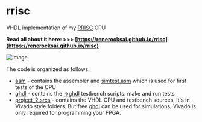 # rrisc
VHDL implementation of my [RRISC](https://renerocksai.github.io/rrisc/rrisc.html) CPU

**Read all about it here: >>> [https://renerocksai.github.io/rrisc](https://renerocksai.github.io/rrisc)**

![image](https://user-images.githubusercontent.com/30892199/103374649-69010d00-4ad8-11eb-9507-7393e7f29b51.png)

The code is organized as follows:

- [asm](https://github.com/renerocksai/rrisc/tree/main/asm) - contains the assembler and [simtest.asm](https://github.com/renerocksai/rrisc/blob/main/asm/simtest.asm) which is used for first tests of the CPU
- [ghdl](https://github.com/renerocksai/rrisc/tree/main/ghdl) - contains the [->ghdl](https://github.com/ghdl/ghdl) testbench scripts: make and run tests
- [project_2.srcs](https://github.com/renerocksai/rrisc/tree/main/project_2.srcs) - contains the VHDL CPU and testbench sources. It's in Vivado style folders. But free [ghdl](https://github.com/ghdl/ghdl) can be used for simulations, Vivado is only required for programming your FPGA.

